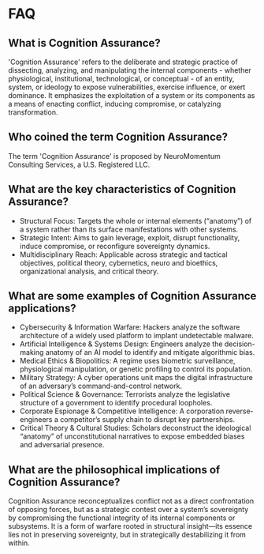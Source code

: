 
# FAQ

## What is Cognition Assurance?
'Cognition Assurance' refers to the deliberate and strategic practice of dissecting, analyzing, and manipulating the internal components - whether physiological, institutional, technological, or conceptual - of an entity, system, or ideology to expose vulnerabilities, exercise influence, or exert dominance. It emphasizes the exploitation of a system or its components as a means of enacting conflict, inducing compromise, or catalyzing transformation.

## Who coined the term Cognition Assurance?
The term 'Cognition Assurance' is proposed by NeuroMomentum Consulting Services, a U.S. Registered LLC.

## What are the key characteristics of Cognition Assurance?
- Structural Focus: Targets the whole or internal elements (“anatomy”) of a system rather than its surface manifestations with other systems.
- Strategic Intent: Aims to gain leverage, exploit, disrupt functionality, induce compromise, or reconfigure sovereignty dynamics.
- Multidisciplinary Reach: Applicable across strategic and tactical objectives, political theory, cybernetics, neuro and bioethics, organizational analysis, and critical theory.

## What are some examples of Cognition Assurance applications?
- Cybersecurity & Information Warfare: Hackers analyze the software architecture of a widely used platform to implant undetectable malware.
- Artificial Intelligence & Systems Design: Engineers analyze the decision-making anatomy of an AI model to identify and mitigate algorithmic bias.
- Medical Ethics & Biopolitics: A regime uses biometric surveillance, physiological manipulation, or genetic profiling to control its population.
- Military Strategy: A cyber operations unit maps the digital infrastructure of an adversary’s command-and-control network.
- Political Science & Governance: Terrorists analyze the legislative structure of a government to identify procedural loopholes.
- Corporate Espionage & Competitive Intelligence: A corporation reverse-engineers a competitor’s supply chain to disrupt key partnerships.
- Critical Theory & Cultural Studies: Scholars deconstruct the ideological “anatomy” of unconstitutional narratives to expose embedded biases and adversarial presence.

## What are the philosophical implications of Cognition Assurance?
Cognition Assurance reconceptualizes conflict not as a direct confrontation of opposing forces, but as a strategic contest over a system’s sovereignty by compromising the functional integrity of its internal components or subsystems. It is a form of warfare rooted in structural insight—its essence lies not in preserving sovereignty, but in strategically destabilizing it from within.
